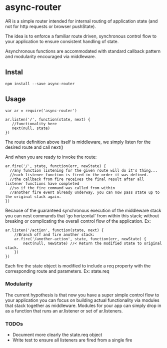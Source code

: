 # async-router

AR is a simple router intended for internal routing of application state (and not for http requests or browser pushState). 

The idea is to enforce a familiar route driven, synchronous control flow to your application to ensure consistent handling of state.  

Asynchronous functions are accommodated with standard callback pattern and modularity encouraged via middleware. 

## Instal
```
npm install --save async-router
```

## Usage
```
var ar = require('async-router')

ar.listen('/', function(state, next) {
   //functionality here
   next(null, state)
})
```

The route definition above itself is middleware, we simply listen for the desired route and call next() 

And when you are ready to invoke the route: 

```
ar.fire('/', state, function(err, newState) {
  //any function listening for the given route will do it's thing...
  //each listener function is fired in the order it was defined.
  //the callback from fire receives the final result after all listener functions have completed
  //so if the fire command was called from within
  //another fire event already underway, you can now pass state up to the original stack again.  
})
```

Because of the guaranteed synchronous execution of the middleware stack you can nest commands that 'go horizontal' from within this stack; without breaking or complicating the overall control flow of the application. Ex: 

```
ar.listen('/action', function(state, next) {
    //Branch off and fire another stack: 
    ar.fire('/another-action', state, function(err, newState) { 
        next(null, newState) //< Return the modified state to original stack.
    })
})
```

Each fire the state object is modified to include a req property with the corresponding route and parameters.  Ex: state.req


###  Modularity

The current hypothesis is that now you have a super simple control flow to your application you can focus on building actual functionality via modules that stack together as middleware.  Modules for your app can simply drop in as a function that runs an ar.listener or set of ar.listeners. 


### TODOs
- Document more clearly the state.req object
- Write test to ensure all listeners are fired from a single fire

